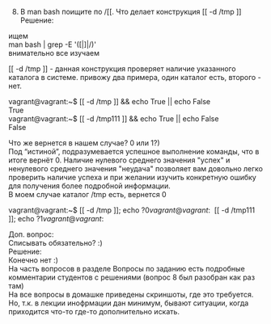 8. В man bash поищите по /\[\[. Что делает конструкция [[ -d /tmp ]]  
Решение:  

ищем  
man bash | grep -E '(\[|]\|\/)'  
внимательно все изучаем  

[[ -d /tmp ]] - данная конструкция проверяет наличие указанного каталога в системе. привожу два примера, один каталог есть, второго - нет.  

vagrant@vagrant:~$ [[ -d /tmp ]] && echo True || echo False  
True  
vagrant@vagrant:~$ [[ -d /tmp111 ]] && echo True || echo False  
False  

Что же вернется в нашем случае? 0 или 1?)  
Под “истиной”, подразумевается успешное выполнение команды, что в итоге вернёт 0. Наличие нулевого среднего значения "успех" и ненулевого среднего значения "неудача" позволяет вам довольно легко проверить наличие успеха и при желании изучить конкретную ошибку для получения более подробной информации.  
В моем случае каталог /tmp есть, вернется 0  

vagrant@vagrant:~$ [[ -d /tmp ]]; echo $?  
0  
vagrant@vagrant:~$ [[ -d /tmp111 ]]; echo $?  
1  
vagrant@vagrant:~$  


Доп. вопрос:  
Списывать обязательно? :)  
Решение:  
Конечно нет :)  
На часть вопросов в разделе Вопросы по заданию есть подробные комментарии студентов с решениями (вопрос 8 был разобран как раз там)  
На все вопросы в домашке приведены скриншоты, где это требуется. 
Но, т.к. в лекции инофрмации дан минимум, бывают ситуации, когда приходится что-то где-то дополнительно искать.  

